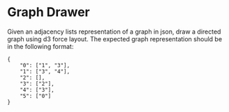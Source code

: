 Graph Drawer
============

Given an adjacency lists representation of a graph in json, draw a directed graph using d3 force layout. The expected graph representation should be in the following format:

```
{
    "0": ["1", "3"],
    "1": ["3", "4"],
    "2": [],
    "3": ["2"],
    "4": ["3"],
    "5": ["0"]
}
```
